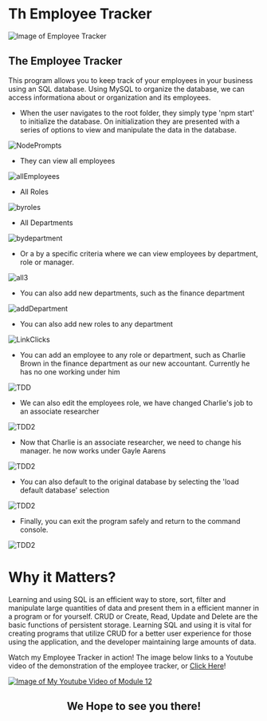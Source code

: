 # Th Employee Tracker
![Image of Employee Tracker
](src/images/employeetrackerSS.PNG
"Employee Homepage")


## **The Employee Tracker**
This program allows you to keep track of your employees in your business using an SQL database. Using MySQL to organize the database, we can access informationa about or organization and its employees.

- When the user navigates to the root folder, they simply type 'npm start' to initialize the database. On initialization they are presented with a series of options to view and manipulate the data in the database.

![NodePrompts](src/images/introSS.PNG)


- They can view all employees

![allEmployees](src/images/allemployeesSS.PNG)


- All Roles 

![byroles](src/images/allrolesSS.PNG)


- All Departments

![bydepartment](src/images/alldepartmentsSS.PNG)


- Or a by a specific criteria where we can view employees by department, role or manager.

![all3](src/images/all3SS.PNG)


- You can also add new departments, such as the finance department

![addDepartment](src/images/adddepartmentSS.PNG)


- You can also add new roles to any department

![LinkClicks](src/images/addroleSS.PNG)


- You can add an employee to any role or department, such as Charlie Brown in the finance department as our new accountant. Currently he has no one working under him

![TDD](src/images/addemployeeSS.PNG)


- We can also edit the employees role, we have changed Charlie's job to an associate researcher

![TDD2](src/images/updateroleSS.PNG)


- Now that Charlie is an associate researcher, we need to change his manager. he now works under Gayle Aarens

![TDD2](src/images/updatemanagerSS.PNG)


- You can also default to the original database by selecting the 'load default database' selection 

![TDD2](src/images/defaultdatabaseSS.PNG)


- Finally, you can exit the program safely and return to the command console.

![TDD2](src/images/exitSS.PNG)



# Why it Matters?
Learning and using SQL is an efficient way to store, sort, filter and manipulate large quantities of data and present them in a efficient manner in a program or for yourself. CRUD or Create, Read, Update and Delete are the basic functions of persistent storage. Learning SQL and using it is vital for creating programs that utilize CRUD for a better user experience for those using the application, and the developer maintaining large amounts of data. 

Watch my Employee Tracker in action! The image below links to a Youtube video of the demonstration of the employee tracker, or [Click Here](https://youtu.be/rct3pW8InJc)!

[![Image of My Youtube Video of Module 12
](src/images/videoSS.PNG)
](https://youtu.be/rct3pW8InJc)

## <center>We Hope to see you there!</center> ##
